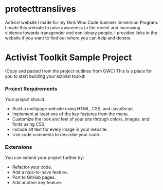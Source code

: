 # protecttranslives
Activist website I made for my Girls Who Code Summer Immersion Program. I made this website to raise awareness to the recent and increasing violence towards transgender and non-binary people. I provided links in the website if you want to find out where you can help and donate.


# Activist Toolkit Sample Project
(Copy and pasted from the project outlines from GWC)
This is a place for you to start building your activist toolkit!


### Project Requirements
Your project should:
- Build a multipage website using HTML, CSS, and JavaScript.
- Implement at least one of the key features from the menu. 
- Customize the look and feel of your site through colors, images, and fonts using CSS.
- Include alt text for every image in your website.
- Use code comments to describe your code.


### Extensions
You can extend your project further by:
- Refactor your code.
- Add a nice-to-have feature.
- Port to GitHub pages.
- Add another key feature.
